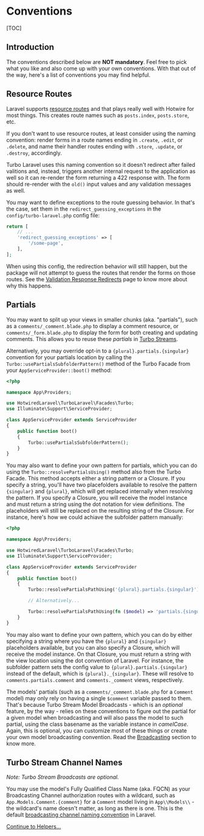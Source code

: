 # Conventions

[TOC]

## Introduction

The conventions described below are **NOT mandatory**. Feel free to pick what you like and also come up with your own conventions. With that out of the way, here's a list of conventions you may find helpful.

## Resource Routes

Laravel supports [resource routes](https://laravel.com/docs/controllers#resource-controllers) and that plays really well with Hotwire for most things. This creates route names such as `posts.index`, `posts.store`, etc.

If you don't want to use resource routes, at least consider using the naming convention: render forms in a route names ending in `.create`, `.edit`, or `.delete`, and name their handler routes ending with `.store`, `.update`, or `.destroy`, accordingly.

Turbo Laravel uses this naming convention so it doesn't redirect after failed valitions and, instead, triggers another internal request to the application as well so it can re-render the form returning a 422 response with. The form should re-render with the `old()` input values and any validation messages as well.

You may want to define exceptions to the route guessing behavior. In that's the case, set them in the `redirect_guessing_exceptions` in the `config/turbo-laravel.php` config file:

```php
return [
    // ...
    'redirect_guessing_exceptions' => [
        '/some-page',
    ],
];
```

When using this config, the redirection behavior will still happen, but the package will not attempt to guess the routes that render the forms on those routes. See the [Validation Response Redirects](/docs/{{version}}/validation-response-redirects) page to know more about why this happens.

## Partials

You may want to split up your views in smaller chunks (aka. "partials"), such as a `comments/_comment.blade.php` to display a comment resource, or `comments/_form.blade.php` to display the form for both creating and updating comments. This allows you to reuse these _partials_ in [Turbo Streams](/docs/{{version}}/turbo-streams).

Alternatively, you may override opt-in to a `{plural}.partials.{singular}` convention for your partials location by calling the `Turbo::usePartialsSubfolderPattern()` method of the Turbo Facade from your `AppServiceProvider::boot()` method:

```php
<?php

namespace App\Providers;

use HotwiredLaravel\TurboLaravel\Facades\Turbo;
use Illuminate\Support\ServiceProvider;

class AppServiceProvider extends ServiceProvider
{
    public function boot()
    {
        Turbo::usePartialsSubfolderPattern();
    }
}
```

You may also want to define your own pattern for partials, which you can do using the `Turbo::resolvePartialsUsing()` method also from the Turbo Facade. This method accepts either a string pattern or a Closure. If you specify a string, you'll have two placefolders available to resolve the pattern `{singular}` and `{plural}`, which will get replaced internally when resolving the pattern. If you specify a Closure, you will receive the model instance and must return a string using the dot notation for view definitions. The placeholders will still be replaced on the resulting string of the Closure. For instance, here's how we could achiave the subfolder pattern manually:

```php
<?php

namespace App\Providers;

use HotwiredLaravel\TurboLaravel\Facades\Turbo;
use Illuminate\Support\ServiceProvider;

class AppServiceProvider extends ServiceProvider
{
    public function boot()
    {
        Turbo::resolvePartialsPathUsing('{plural}.partials.{singular}');

        // Alternatively...

        Turbo::resolvePartialsPathUsing(fn ($model) => 'partials.{singular}');
    }
}
```

You may also want to define your own pattern, which you can do by either specifying a string where you have the `{plural}` and `{singular}` placeholders available, but you can also specify a Closure, which will receive the model instance. On that Closure, you must return a string with the view location using the dot convention of Laravel. For instance, the subfolder pattern sets the config value to `{plural}.partials.{singular}` instead of the default, which is `{plural}._{singular}`. These will resolve to `comments.partials.comment` and `comments._comment` views, respectively.

The models' partials (such as a `comments/_comment.blade.php` for a `Comment` model) may only rely on having a single `$comment` variable passed to them. That's because Turbo Stream Model Broadcasts - which is an _optional_ feature, by the way - relies on these conventions to figure out the partial for a given model when broadcasting and will also pass the model to such partial, using the class basename as the variable instance in _camelCase_. Again, this is optional, you can customize most of these things or create your own model broadcasting convention. Read the [Broadcasting](/docs/{{version}}/broadcasting) section to know more.

## Turbo Stream Channel Names

_Note: Turbo Stream Broadcasts are optional._

You may use the model's Fully Qualified Class Name (aka. FQCN) as your Broadcasting Channel authorization routes with a wildcard, such as `App.Models.Comment.{comment}` for a `Comment` model living in `App\\Models\\` - the wildcard's name doesn't matter, as long as there is one. This is the default [broadcasting channel naming convention](https://laravel.com/docs/8.x/broadcasting#model-broadcasting-conventions) in Laravel.

[Continue to Helpers...](/docs/{{version}}/helpers)
